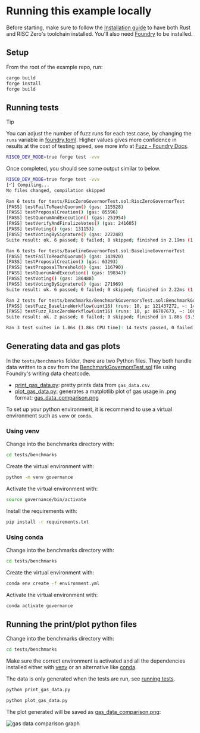 # Running this example locally

Before starting, make sure to follow the [Installation guide][install-risc0] to have both Rust and RISC Zero's toolchain installed. You'll also need [Foundry][install-foundry] to be installed.

## Setup

From the root of the example repo, run:

```sh
cargo build
forge install
forge build
```

## Running tests

> [!TIP]
> You can adjust the number of fuzz runs for each test case, by changing the `runs` variable in [foundry.toml](./foundry.toml). Higher values gives more confidence in results at the cost of testing speed, see more info at [Fuzz - Foundry Docs][foundry-fuzz-docs].

```sh
RISC0_DEV_MODE=true forge test -vvv
```

Once completed, you should see some output similar to below.

```sh
RISC0_DEV_MODE=true forge test -vvv
[⠊] Compiling...
No files changed, compilation skipped

Ran 6 tests for tests/RiscZeroGovernorTest.sol:RiscZeroGovernorTest
[PASS] testFailToReachQuorum() (gas: 115528)
[PASS] testProposalCreation() (gas: 85596)
[PASS] testQuorumAndExecution() (gas: 251954)
[PASS] testVerifyAndFinalizeVotes() (gas: 241605)
[PASS] testVoting() (gas: 131153)
[PASS] testVotingBySignature() (gas: 222248)
Suite result: ok. 6 passed; 0 failed; 0 skipped; finished in 2.19ms (1.60ms CPU time)

Ran 6 tests for tests/BaselineGovernorTest.sol:BaselineGovernorTest
[PASS] testFailToReachQuorum() (gas: 143920)
[PASS] testProposalCreation() (gas: 63293)
[PASS] testProposalThreshold() (gas: 116790)
[PASS] testQuorumAndExecution() (gas: 198347)
[PASS] testVoting() (gas: 186488)
[PASS] testVotingBySignature() (gas: 271969)
Suite result: ok. 6 passed; 0 failed; 0 skipped; finished in 2.22ms (1.60ms CPU time)

Ran 2 tests for tests/benchmarks/BenchmarkGovernorsTest.sol:BenchmarkGovernorsTest
[PASS] testFuzz_BaselineWorkflow(uint16) (runs: 10, μ: 121437272, ~: 140488679)
[PASS] testFuzz_RiscZeroWorkflow(uint16) (runs: 10, μ: 86707673, ~: 100443114)
Suite result: ok. 2 passed; 0 failed; 0 skipped; finished in 1.86s (3.51s CPU time)

Ran 3 test suites in 1.86s (1.86s CPU time): 14 tests passed, 0 failed, 0 skipped (14 total tests) 
```

## Generating data and gas plots

In the `tests/benchmarks` folder, there are two Python files. They both handle data written to a csv from the [BenchmarkGovernorsTest.sol](./tests/benchmarks/BenchmarkGovernorsTest.sol) file using Foundry's writing data cheatcode.

- [print_gas_data.py]: pretty prints data from `gas_data.csv`
- [plot_gas_data.py]: generates a matplotlib plot of gas usage in .png format: [gas_data_comparison.png]

To set up your python environment, it is recommend to use a virtual environment such as `venv` or `conda`.

### Using venv

Change into the benchmarks directory with:

```sh
cd tests/benchmarks
```

Create the virtual environment with:

```sh
python -m venv governance
```

Activate the virtual environment with:

```sh
source governance/bin/activate
```

Install the requirements with:

```sh
pip install -r requirements.txt
```

### Using conda

Change into the benchmarks directory with:

```sh
cd tests/benchmarks
```

Create the virtual environment with:

```sh
conda env create -f environment.yml
```

Activate the virtual environment with:

```sh
conda activate governance
```

## Running the print/plot python files

Change into the benchmarks directory with:

```sh
cd tests/benchmarks
```

Make sure the correct environment is activated and all the dependencies installed either with [venv](#using-venv) or an alternative like [conda](#using-conda).

The data is only generated when the tests are run, see [running tests].

```sh
python print_gas_data.py
```

```sh
python plot_gas_data.py
```

The plot generated will be saved as [gas_data_comparison.png]:

![gas data comparison graph](tests/benchmarks/gas_data_comparison.png)

[install-foundry]: https://book.getfoundry.sh/getting-started/installation
[foundry-fuzz-docs]: https://book.getfoundry.sh/reference/config/testing#fuzz
[gas_data_comparison.png]: ./tests/benchmarks/gas_data_comparison.png
[install-risc0]: https://dev.risczero.com/api/zkvm/install
[print_gas_data.py]: ./tests/benchmarks/print_gas_data.py
[plot_gas_data.py]: ./tests/benchmarks/plot_gas_data.py
[running tests]: #running-tests

